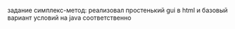 задание симплекс-метод:
реализовал простенький gui в html и базовый вариант условий на java соответственно 
